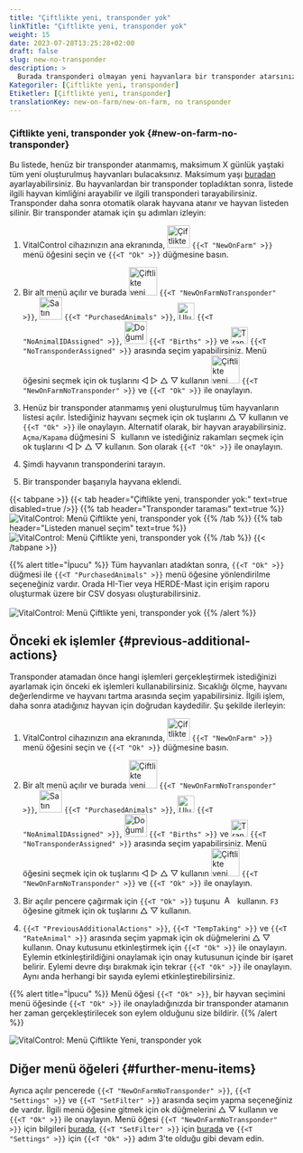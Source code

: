 ```yaml
---
title: "Çiftlikte yeni, transponder yok"
linkTitle: "Çiftlikte yeni, transponder yok"
weight: 15
date: 2023-07-28T13:25:28+02:00
draft: false
slug: new-no-transponder
description: >
  Burada transponderi olmayan yeni hayvanlara bir transponder atarsınız.
Kategoriler: [Çiftlikte yeni, transponder]
Etiketler: [Çiftlikte yeni, transponder]
translationKey: new-on-farm/new-on-farm, no transponder
---
```

### Çiftlikte yeni, transponder yok {#new-on-farm-no-transponder}

Bu listede, henüz bir transponder atanmamış, maksimum X günlük yaştaki tüm yeni oluşturulmuş hayvanları bulacaksınız. Maksimum yaşı [buradan](/en/docs/settings/animal-registration/#set-default-values) ayarlayabilirsiniz. Bu hayvanlardan bir transponder topladıktan sonra, listede ilgili hayvan kimliğini arayabilir ve ilgili transponderi tarayabilirsiniz. Transponder daha sonra otomatik olarak hayvana atanır ve hayvan listeden silinir. Bir transponder atamak için şu adımları izleyin:

1. VitalControl cihazınızın ana ekranında, <img src="/icons/main/new-on-farm.svg" width="40" align="bottom" alt="Çiftlikte yeni" /> `{{<T "NewOnFarm" >}}` menü öğesini seçin ve `{{<T "Ok" >}}` düğmesine basın.

2. Bir alt menü açılır ve burada <img src="/icons/registration/new-on-farm-no-transponder.svg" width="50" align="bottom" alt="Çiftlikte yeni, transponder yok" /> `{{<T "NewOnFarmNoTransponder" >}}`, <img src="/icons/main/new-on-farm.svg" width="40" align="bottom" alt="Satın alınan hayvanlar" /> `{{<T "PurchasedAnimals" >}}`, <img src="/icons/registration/no-eartag-number.svg" width="30" align="bottom" alt="Ulusal hayvan kimliği yok" /> `{{<T "NoAnimalIDAssigned" >}}`, <img src="/icons/main/births.svg" width="40" align="bottom" alt="Doğumlar" /> `{{<T "Births" >}}` ve <img src="/icons/registration/no-transponder.svg" width="30" align="bottom" alt="Transponder atanmadı" /> `{{<T "NoTransponderAssigned" >}}` arasında seçim yapabilirsiniz. Menü öğesini seçmek için ok tuşlarını ◁ ▷ △ ▽ kullanın <img src="/icons/registration/new-on-farm-no-transponder.svg" width="50" align="bottom" alt="Çiftlikte yeni, transponder yok" /> `{{<T "NewOnFarmNoTransponder" >}}` ve `{{<T "Ok" >}}` ile onaylayın.

3. Henüz bir transponder atanmamış yeni oluşturulmuş tüm hayvanların listesi açılır. İstediğiniz hayvanı seçmek için ok tuşlarını △ ▽ kullanın ve `{{<T "Ok" >}}` ile onaylayın. Alternatif olarak, bir hayvan arayabilirsiniz. `Açma/Kapama` düğmesini <img src="/icons/footer/search.svg" width="15" align="bottom" alt="Search" /> kullanın ve istediğiniz rakamları seçmek için ok tuşlarını ◁ ▷ △ ▽ kullanın. Son olarak `{{<T "Ok" >}}` ile onaylayın.

4. Şimdi hayvanın transponderini tarayın.

5. Bir transponder başarıyla hayvana eklendi.

{{< tabpane >}}
{{< tab header="Çiftlikte yeni, transponder yok:" text=true disabled=true />}}
{{% tab header="Transponder taraması" text=true %}}
![VitalControl: Menü Çiftlikte yeni, transponder yok](../images/notransponder-scan.png "Çiftlikte yeni, transponder yok")
{{% /tab %}}
{{% tab header="Listeden manuel seçim" text=true %}}
![VitalControl: Menü Çiftlikte yeni, transponder yok](../images/notransponder.png "Çiftlikte yeni, transponder yok")
{{% /tab %}}
{{< /tabpane >}}

{{% alert title="İpucu" %}}
Tüm hayvanları atadıktan sonra, `{{<T "Ok" >}}` düğmesi ile `{{<T "PurchasedAnimals" >}}` menü öğesine yönlendirilme seçeneğiniz vardır. Orada HI-Tier veya HERDE-Mast için erişim raporu oluşturmak üzere bir CSV dosyası oluşturabilirsiniz. <br/>
<br/>
![VitalControl: Menü Çiftlikte yeni, transponder yok](../images/redirect.png "Yönlendirme")
{{% /alert %}}

## Önceki ek işlemler {#previous-additional-actions}

Transponder atamadan önce hangi işlemleri gerçekleştirmek istediğinizi ayarlamak için önceki ek işlemleri kullanabilirsiniz. Sıcaklığı ölçme, hayvanı değerlendirme ve hayvanı tartma arasında seçim yapabilirsiniz. İlgili işlem, daha sonra atadığınız hayvan için doğrudan kaydedilir. Şu şekilde ilerleyin:

1. VitalControl cihazınızın ana ekranında, <img src="/icons/main/new-on-farm.svg" width="40" align="bottom" alt="Çiftlikte yeni" /> `{{<T "NewOnFarm" >}}` menü öğesini seçin ve `{{<T "Ok" >}}` düğmesine basın.

2. Bir alt menü açılır ve burada <img src="/icons/registration/new-on-farm-no-transponder.svg" width="50" align="bottom" alt="Çiftlikte yeni, transponder yok" /> `{{<T "NewOnFarmNoTransponder" >}}`, <img src="/icons/main/new-on-farm.svg" width="40" align="bottom" alt="Satın alınan hayvanlar" /> `{{<T "PurchasedAnimals" >}}`, <img src="/icons/registration/no-eartag-number.svg" width="30" align="bottom" alt="Ulusal hayvan kimliği yok" /> `{{<T "NoAnimalIDAssigned" >}}`, <img src="/icons/main/births.svg" width="40" align="bottom" alt="Doğumlar" /> `{{<T "Births" >}}` ve <img src="/icons/registration/no-transponder.svg" width="30" align="bottom" alt="Transponder atanmamış" /> `{{<T "NoTransponderAssigned" >}}` arasında seçim yapabilirsiniz. Menü öğesini seçmek için ok tuşlarını ◁ ▷ △ ▽ kullanın <img src="/icons/registration/new-on-farm-no-transponder.svg" width="50" align="bottom" alt="Çiftlikte yeni, transponder yok" /> `{{<T "NewOnFarmNoTransponder" >}}` ve `{{<T "Ok" >}}` ile onaylayın.

3. Bir açılır pencere çağırmak için `{{<T "Ok" >}}` tuşunu &nbsp;<img src="/icons/footer/open-popup.svg" width="15" align="bottom" alt="Aufruf Popup" />&nbsp; kullanın. `F3` öğesine gitmek için ok tuşlarını △ ▽ kullanın.

4. `{{<T "PreviousAdditionalActions" >}}`, `{{<T "TempTaking" >}}` ve `{{<T "RateAnimal" >}}` arasında seçim yapmak için ok düğmelerini △ ▽ kullanın. Onay kutusunu etkinleştirmek için `{{<T "Ok" >}}` ile onaylayın. Eylemin etkinleştirildiğini onaylamak için onay kutusunun içinde bir işaret belirir. Eylemi devre dışı bırakmak için tekrar `{{<T "Ok" >}}` ile onaylayın. Aynı anda herhangi bir sayıda eylemi etkinleştirebilirsiniz.

{{% alert title="İpucu" %}}
Menü öğesi `{{<T "Ok" >}}`, bir hayvan seçimini menü öğesinde `{{<T "Ok" >}}` ile onayladığınızda bir transponder atamanın her zaman gerçekleştirilecek son eylem olduğunu size bildirir.
{{% /alert %}}

![VitalControl: Menü Çiftlikte Yeni, transponder yok](../images/actions.png "Ek eylemler")

## Diğer menü öğeleri {#further-menu-items}

Ayrıca açılır pencerede `{{<T "NewOnFarmNoTransponder" >}}`, `{{<T "Settings" >}}` ve `{{<T "SetFilter" >}}` arasında seçim yapma seçeneğiniz de vardır. İlgili menü öğesine gitmek için ok düğmelerini △ ▽ kullanın ve `{{<T "Ok" >}}` ile onaylayın. Menü öğesi `{{<T "NewOnFarmNoTransponder" >}}` için bilgileri [burada](/en/docs/settings/animal-registration/#set-default-values), `{{<T "SetFilter" >}}` için [burada](/en/docs/filter/) ve `{{<T "Settings" >}}` için `{{<T "Ok" >}}` adım 3'te olduğu gibi devam edin.
